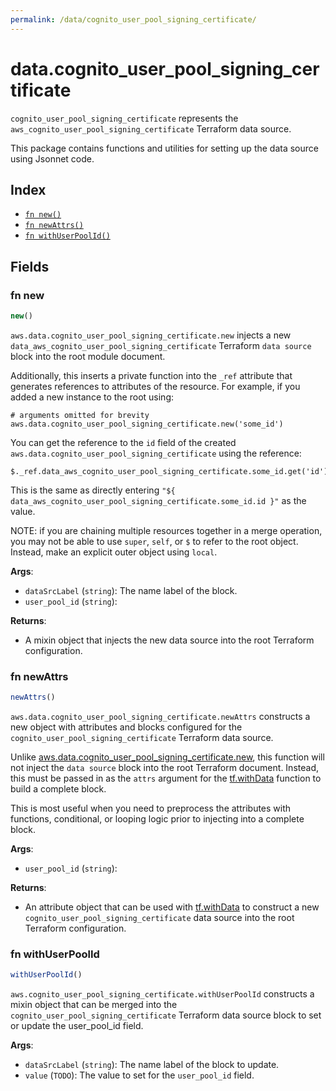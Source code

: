 ```yaml
---
permalink: /data/cognito_user_pool_signing_certificate/
---
```


# data.cognito_user_pool_signing_certificate

`cognito_user_pool_signing_certificate` represents the `aws_cognito_user_pool_signing_certificate` Terraform data source.



This package contains functions and utilities for setting up the data source using Jsonnet code.


## Index

* [`fn new()`](#fn-new)
* [`fn newAttrs()`](#fn-newattrs)
* [`fn withUserPoolId()`](#fn-withuserpoolid)

## Fields

### fn new

```ts
new()
```


`aws.data.cognito_user_pool_signing_certificate.new` injects a new `data_aws_cognito_user_pool_signing_certificate` Terraform `data source`
block into the root module document.

Additionally, this inserts a private function into the `_ref` attribute that generates references to attributes of the
resource. For example, if you added a new instance to the root using:

    # arguments omitted for brevity
    aws.data.cognito_user_pool_signing_certificate.new('some_id')

You can get the reference to the `id` field of the created `aws.data.cognito_user_pool_signing_certificate` using the reference:

    $._ref.data_aws_cognito_user_pool_signing_certificate.some_id.get('id')

This is the same as directly entering `"${ data_aws_cognito_user_pool_signing_certificate.some_id.id }"` as the value.

NOTE: if you are chaining multiple resources together in a merge operation, you may not be able to use `super`, `self`,
or `$` to refer to the root object. Instead, make an explicit outer object using `local`.

**Args**:
  - `dataSrcLabel` (`string`): The name label of the block.
  - `user_pool_id` (`string`): 

**Returns**:
- A mixin object that injects the new data source into the root Terraform configuration.


### fn newAttrs

```ts
newAttrs()
```


`aws.data.cognito_user_pool_signing_certificate.newAttrs` constructs a new object with attributes and blocks configured for the `cognito_user_pool_signing_certificate`
Terraform data source.

Unlike [aws.data.cognito_user_pool_signing_certificate.new](#fn-cognitouserpoolsigningcertificatenew), this function will not inject the `data source`
block into the root Terraform document. Instead, this must be passed in as the `attrs` argument for the
[tf.withData](https://github.com/tf-libsonnet/core/tree/main/docs#fn-withdata) function to build a complete block.

This is most useful when you need to preprocess the attributes with functions, conditional, or looping logic prior to
injecting into a complete block.

**Args**:
  - `user_pool_id` (`string`): 

**Returns**:
  - An attribute object that can be used with [tf.withData](https://github.com/tf-libsonnet/core/tree/main/docs#fn-withdata) to construct a new `cognito_user_pool_signing_certificate` data source into the root Terraform configuration.


### fn withUserPoolId

```ts
withUserPoolId()
```

`aws.cognito_user_pool_signing_certificate.withUserPoolId` constructs a mixin object that can be merged into the `cognito_user_pool_signing_certificate`
Terraform data source block to set or update the user_pool_id field.



**Args**:
  - `dataSrcLabel` (`string`): The name label of the block to update.
  - `value` (`TODO`): The value to set for the `user_pool_id` field.
